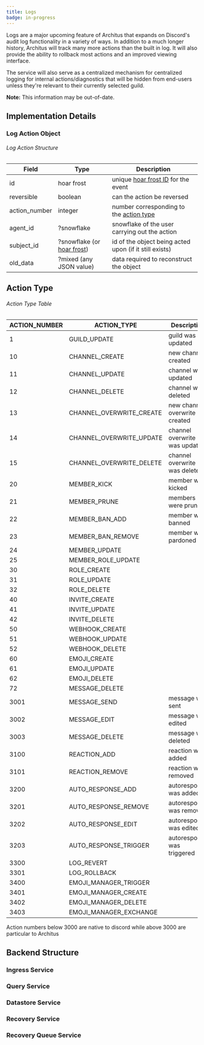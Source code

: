 ```yaml
---
title: Logs
badge: in-progress
---
```


Logs are a major upcoming feature of Architus that expands on Discord's audit log functionality in a variety of ways. In addition to a much longer history, Architus will track many more actions than the built in log. It will also provide the ability to rollback most actions and an improved viewing interface.

The service will also serve as a centralized mechanism for centralized logging for internal actions/diagnostics that will be hidden from end-users unless they're relevant to their currently selected guild.


<Alert type="warning">

**Note:** This information may be out-of-date.

</Alert>

## Implementation Details

### Log Action Object

###### Log Action Structure

| Field         | Type                                                          | Description                                                           |
| ------------- | ------------------------------------------------------------- | --------------------------------------------------------------------- |
| id            | hoar frost                                                    | unique [hoar frost ID](../../api-reference/#hoar-frost) for the event |
| reversible    | boolean                                                       | can the action be reversed                                            |
| action_number | integer                                                       | number corresponding to the [action type](#action-type)               |
| agent_id      | ?snowflake                                                    | snowflake of the user carrying out the action                         |
| subject_id    | ?snowflake (or [hoar frost](../../api-reference/#hoar-frost)) | id of the object being acted upon (if it still exists)                |
| old_data      | ?mixed (any JSON value)                                       | data required to reconstruct the object                               |

## Action Type

###### Action Type Table

| ACTION_NUMBER | ACTION_TYPE              | Description                   |
| ------------- | ------------------------ | ----------------------------- |
| 1             | GUILD_UPDATE             | guild was updated             |
| 10            | CHANNEL_CREATE           | new channel created           |
| 11            | CHANNEL_UPDATE           | channel was updated           |
| 12            | CHANNEL_DELETE           | channel was deleted           |
| 13            | CHANNEL_OVERWRITE_CREATE | new channel overwrite created |
| 14            | CHANNEL_OVERWRITE_UPDATE | channel overwrite was updated |
| 15            | CHANNEL_OVERWRITE_DELETE | channel overwrite was deleted |
| 20            | MEMBER_KICK              | member was kicked             |
| 21            | MEMBER_PRUNE             | members were pruned           |
| 22            | MEMBER_BAN_ADD           | member was banned             |
| 23            | MEMBER_BAN_REMOVE        | member was pardoned           |
| 24            | MEMBER_UPDATE            |                               |
| 25            | MEMBER_ROLE_UPDATE       |                               |
| 30            | ROLE_CREATE              |                               |
| 31            | ROLE_UPDATE              |                               |
| 32            | ROLE_DELETE              |                               |
| 40            | INVITE_CREATE            |                               |
| 41            | INVITE_UPDATE            |                               |
| 42            | INVITE_DELETE            |                               |
| 50            | WEBHOOK_CREATE           |                               |
| 51            | WEBHOOK_UPDATE           |                               |
| 52            | WEBHOOK_DELETE           |                               |
| 60            | EMOJI_CREATE             |                               |
| 61            | EMOJI_UPDATE             |                               |
| 62            | EMOJI_DELETE             |                               |
| 72            | MESSAGE_DELETE           |                               |
| 3001          | MESSAGE_SEND             | message was sent              |
| 3002          | MESSAGE_EDIT             | message was edited            |
| 3003          | MESSAGE_DELETE           | message was deleted           |
| 3100          | REACTION_ADD             | reaction was added            |
| 3101          | REACTION_REMOVE          | reaction was removed          |
| 3200          | AUTO_RESPONSE_ADD        | autoresponse was added        |
| 3201          | AUTO_RESPONSE_REMOVE     | autorespones was removed      |
| 3202          | AUTO_RESPONSE_EDIT       | autoresponse was edited       |
| 3203          | AUTO_RESPONSE_TRIGGER    | autoresponse was triggered    |
| 3300          | LOG_REVERT               |                               |
| 3301          | LOG_ROLLBACK             |                               |
| 3400          | EMOJI_MANAGER_TRIGGER    |                               |
| 3401          | EMOJI_MANAGER_CREATE     |                               |
| 3402          | EMOJI_MANAGER_DELETE     |                               |
| 3403          | EMOJI_MANAGER_EXCHANGE   |                               |

<Alert type="info">

Action numbers below 3000 are native to discord while above 3000 are particular to Architus

</Alert>

## Backend Structure

### Ingress Service

### Query Service

### Datastore Service

### Recovery Service

### Recovery Queue Service

